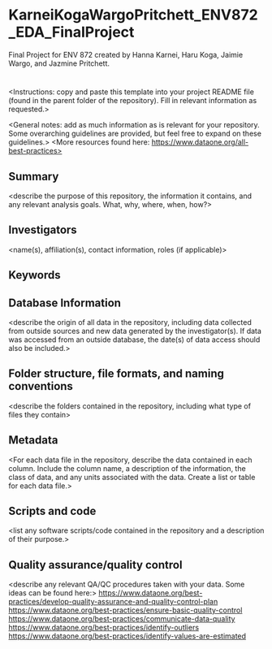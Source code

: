# KarneiKogaWargoPritchett_ENV872_EDA_FinalProject
Final Project for ENV 872 created by Hanna Karnei, Haru Koga, Jaimie Wargo, and Jazmine Pritchett.

# <Repository Title>
<Instructions: copy and paste this template into your project README file (found in the parent folder of the repository). Fill in relevant information as requested.>

<General notes: add as much information as is relevant for your repository. Some overarching guidelines are provided, but feel free to expand on these guidelines.>
<More resources found here: https://www.dataone.org/all-best-practices>
<Delete the text inside the brackets when formatting your file.>

## Summary

<describe the purpose of this repository, the information it contains, and any relevant analysis goals. What, why, where, when, how?>

## Investigators

<name(s), affiliation(s), contact information, roles (if applicable)>

## Keywords

<add relevant keywords here>

## Database Information

<describe the origin of all data in the repository, including data collected from outside sources and new data generated by the investigator(s). If data was accessed from an outside database, the date(s) of data access should also be included.>


## Folder structure, file formats, and naming conventions 

<describe the folders contained in the repository, including what type of files they contain>

<describe the formats of files for the various purposes contained in the repository>

<describe your file naming conventions>

## Metadata

<For each data file in the repository, describe the data contained in each column. Include the column name, a description of the information, the class of data, and any units associated with the data. Create a list or table for each data file.> 

## Scripts and code

<list any software scripts/code contained in the repository and a description of their purpose.>

## Quality assurance/quality control

<describe any relevant QA/QC procedures taken with your data. Some ideas can be found here:>
<https://www.dataone.org/best-practices/develop-quality-assurance-and-quality-control-plan>
<https://www.dataone.org/best-practices/ensure-basic-quality-control>
<https://www.dataone.org/best-practices/communicate-data-quality>
<https://www.dataone.org/best-practices/identify-outliers>
<https://www.dataone.org/best-practices/identify-values-are-estimated>
